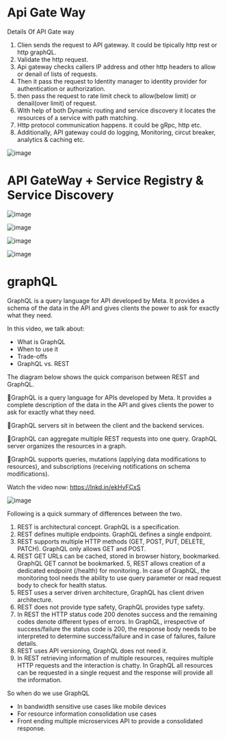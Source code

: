 # Api Gate Way

Details Of API Gate way

1. Clien sends the request to API gateway. It could be tipically http rest or http graphQL.
2. Validate the http request.
3. Api gateway checks callers IP address and other http headers to allow or denail of lists of requests.
4. Then it pass the request to Identity manager to identity provider for authentication or authorization.
5. then pass the request to rate limit check to allow(below limit) or denail(over limit) of request.
6. With help of both Dynamic routing and service discovery it locates the resources of a service with path matching.
7. Http protocol communication happens. it could be gRpc, http etc.
8. Additionally, API gateway could do logging, Monitoring, circut breaker, analytics & caching etc.

![image](https://user-images.githubusercontent.com/115500959/201331038-32eafbd9-347d-49bf-9385-2e905080b1e2.png)

# API GateWay + Service Registry & Service Discovery

![image](https://user-images.githubusercontent.com/115500959/202827056-13979bb4-78be-4b39-ab41-07c6cbaf7a02.png)

![image](https://user-images.githubusercontent.com/115500959/203079620-b6725c61-0d16-4f3e-805b-1ef817968607.png)

![image](https://user-images.githubusercontent.com/115500959/203079850-bb5ea9b7-efd7-4036-b29e-168bb6803baa.png)

![image](https://user-images.githubusercontent.com/115500959/203082508-adb73dff-cc22-4fff-a10f-240dbf45e241.png)


# graphQL 

GraphQL is a query language for API developed by Meta. It provides a schema of the data in the API and gives clients the power to ask for exactly what they need.

In this video, we talk about:
- What is GraphQL
- When to use it
- Trade-offs
- GraphQL vs. REST

The diagram below shows the quick comparison between REST and GraphQL.

🔹GraphQL is a query language for APIs developed by Meta. It provides a complete description of the data in the API and gives clients the power to ask for exactly what they need.

🔹GraphQL servers sit in between the client and the backend services.

🔹GraphQL can aggregate multiple REST requests into one query. GraphQL server organizes the resources in a graph.

🔹GraphQL supports queries, mutations (applying data modifications to resources), and subscriptions (receiving notifications on schema modifications).

Watch the video now: https://lnkd.in/ekHvFCxS

![image](https://user-images.githubusercontent.com/115500959/202827939-58818a48-d2ea-46da-a639-7e753571ea21.png)

Following is a quick summary of differences between the two.

1. REST is architectural concept. GraphQL is a specification.
2. REST defines multiple endpoints. GraphQL defines a single endpoint.
3. REST supports multiple HTTP methods (GET, POST, PUT, DELETE, PATCH). GraphQL only allows GET and POST.
4. REST GET URLs can be cached, stored in browser history, bookmarked. GraphQL GET cannot be bookmarked.
5, REST allows creation of a dedicated endpoint (/health) for monitoring. In case of GraphQL, the monitoring tool needs the ability to use query parameter or read request body to check for health status.
6. REST uses a server driven architecture, GraphQL has client driven architecture.
7. REST does not provide type safety, GraphQL provides type safety.
8. In REST the HTTP status code 200 denotes success and the remaining codes denote different types of errors. In GraphQL, irrespective of success/failure the status code is 200, the response body needs to be interpreted to determine success/failure and in case of failures, failure details.
9. REST uses API versioning, GraphQL does not need it.
10. In REST retrieving information of multiple resources, requires multiple HTTP requests and the interaction is chatty. In GraphQL all resources can be requested in a single request and the response will provide all the information.

So when do we use GraphQL
- In bandwidth sensitive use cases like mobile devices
- For resource information consolidation use cases
- Front ending multiple microservices API to provide a consolidated response.


